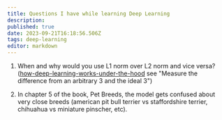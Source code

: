 ```yaml
---
title: Questions I have while learning Deep Learning
description: 
published: true
date: 2023-09-21T16:18:56.506Z
tags: deep-learning
editor: markdown
---
```


1. When and why would you use L1 norm over L2 norm and vice versa?([how-deep-learning-works-under-the-hood](/deep-learning/how-deep-learning-works-under-the-hood) see "Measure the difference from an arbitrary 3 and the ideal 3")

2. In chapter 5 of the book, Pet Breeds, the model gets confused about very close breeds (american pit bull terrier vs staffordshire terrier, chihuahua vs miniature pinscher, etc). 